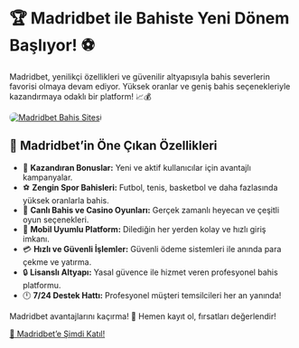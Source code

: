 <h1>🏆 Madridbet ile Bahiste Yeni Dönem Başlıyor! ⚽️</h1>
<p>Madridbet, yenilikçi özellikleri ve güvenilir altyapısıyla bahis severlerin favorisi olmaya devam ediyor. Yüksek oranlar ve geniş bahis seçenekleriyle kazandırmaya odaklı bir platform! 📈💰</p>
<a href="https://t.me/+vT5xydT9LLBlMzA0" title="Madridbet’e Katıl">
    <img src="https://i.ibb.co/5K7Ks6w/zzzz3.gif" alt="Madridbet Bahis Sitesi" style="max-width:100%; height:auto; border-radius:8px;">
</a>
<h2>🌟 Madridbet’in Öne Çıkan Özellikleri</h2>
<ul>
    <li>🎁 <strong>Kazandıran Bonuslar:</strong> Yeni ve aktif kullanıcılar için avantajlı kampanyalar.</li>
    <li>⚽️ <strong>Zengin Spor Bahisleri:</strong> Futbol, tenis, basketbol ve daha fazlasında yüksek oranlarla bahis.</li>
    <li>🎲 <strong>Canlı Bahis ve Casino Oyunları:</strong> Gerçek zamanlı heyecan ve çeşitli oyun seçenekleri.</li>
    <li>📱 <strong>Mobil Uyumlu Platform:</strong> Dilediğin her yerden kolay ve hızlı giriş imkanı.</li>
    <li>💳 <strong>Hızlı ve Güvenli İşlemler:</strong> Güvenli ödeme sistemleri ile anında para çekme ve yatırma.</li>
    <li>🔒 <strong>Lisanslı Altyapı:</strong> Yasal güvence ile hizmet veren profesyonel bahis platformu.</li>
    <li>🕛 <strong>7/24 Destek Hattı:</strong> Profesyonel müşteri temsilcileri her an yanında!</li>
</ul>
<p>Madridbet avantajlarını kaçırma! 🚀 Hemen kayıt ol, fırsatları değerlendir!</p>
<a href="https://t.me/+vT5xydT9LLBlMzA0" class="join-button">🔗 Madridbet’e Şimdi Katıl!</a>
